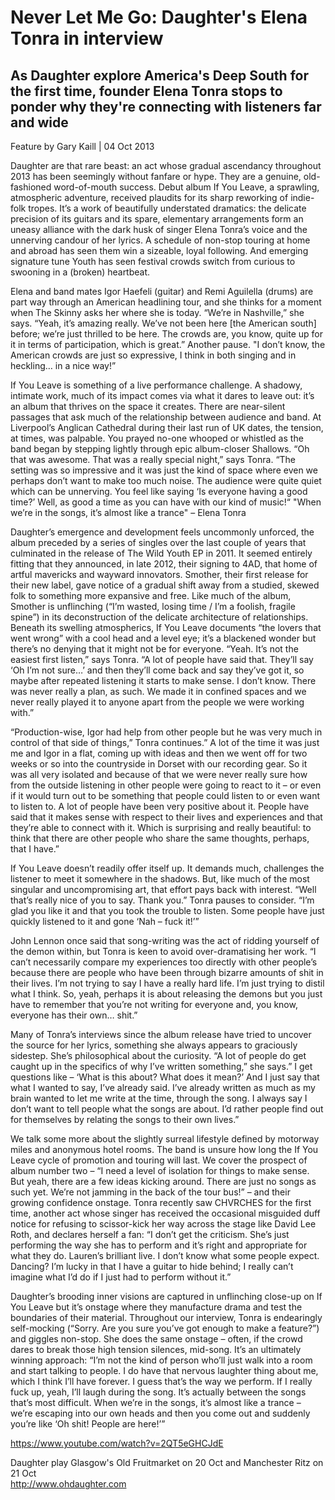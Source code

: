 # Never Let Me Go: Daughter's Elena Tonra in interview
## As Daughter explore America's Deep South for the first time, founder Elena Tonra stops to ponder why they're connecting with listeners far and wide

Feature by Gary Kaill  \| 04 Oct 2013 

Daughter are that rare beast: an act whose gradual ascendancy throughout 2013 has been seemingly without fanfare or hype. They are a genuine, old-fashioned word-of-mouth success. Debut album If You Leave, a sprawling, atmospheric adventure, received plaudits for its sharp reworking of indie-folk tropes. It’s a work of beautifully understated dramatics: the delicate precision of its guitars and its spare, elementary arrangements form an uneasy alliance with the dark husk of singer Elena Tonra’s voice and the unnerving candour of her lyrics. A schedule of non-stop touring at home and abroad has seen them win a sizeable, loyal following. And emerging signature tune Youth has seen festival crowds switch from curious to swooning in a (broken) heartbeat.

Elena and band mates Igor Haefeli (guitar) and Remi Aguilella (drums) are part way through an American headlining tour, and she thinks for a moment when The Skinny asks her where she is today. “We’re in Nashville,” she says. “Yeah, it’s amazing really. We’ve not been here [the American south] before; we’re just thrilled to be here. The crowds are, you know, quite up for it in terms of participation, which is great.” Another pause. "I don’t know, the American crowds are just so expressive, I think in both singing and in heckling… in a nice way!”

If You Leave is something of a live performance challenge. A shadowy, intimate work, much of its impact comes via what it dares to leave out: it’s an album that thrives on the space it creates. There are near-silent passages that ask much of the relationship between audience and band. At Liverpool’s Anglican Cathedral during their last run of UK dates, the tension, at times, was palpable. You prayed no-one whooped or whistled as the band began by stepping lightly through epic album-closer Shallows. “Oh that was awesome. That was a really special night,” says Tonra. “The setting was so impressive and it was just the kind of space where even we perhaps don’t want to make too much noise. The audience were quite quiet which can be unnerving. You feel like saying ‘Is everyone having a good time?’ Well, as good a time as you can have with our kind of music!“
"When we’re in the songs, it’s almost like a trance" – Elena Tonra

Daughter’s emergence and development feels uncommonly unforced, the album preceded by a series of singles over the last couple of years that culminated in the release of The Wild Youth EP in 2011. It seemed entirely fitting that they announced, in late 2012, their signing to 4AD, that home of artful mavericks and wayward innovators. Smother, their first release for their new label, gave notice of a gradual shift away from a studied, skewed folk to something more expansive and free. Like much of the album, Smother is unflinching (“I’m wasted, losing time / I’m a foolish, fragile spine”) in its deconstruction of the delicate architecture of relationships. Beneath its swelling atmospherics, If You Leave documents “the lovers that went wrong” with a cool head and a level eye; it’s a blackened wonder but there’s no denying that it might not be for everyone. “Yeah. It’s not the easiest first listen,” says Tonra. “A lot of people have said that. They’ll say ‘Oh I’m not sure…’ and then they’ll come back and say they’ve got it, so maybe after repeated listening it starts to make sense. I don’t know. There was never really a plan, as such. We made it in confined spaces and we never really played it to anyone apart from the people we were working with.”

“Production-wise, Igor had help from other people but he was very much in control of that side of things,” Tonra continues.” A lot of the time it was just me and Igor in a flat, coming up with ideas and then we went off for two weeks or so into the countryside in Dorset with our recording gear. So it was all very isolated and because of that we were never really sure how from the outside listening in other people were going to react to it – or even if it would turn out to be something that people could listen to or even want to listen to. A lot of people have been very positive about it. People have said that it makes sense with respect to their lives and experiences and that they’re able to connect with it. Which is surprising and really beautiful: to think that there are other people who share the same thoughts, perhaps, that I have.”

If You Leave doesn’t readily offer itself up. It demands much, challenges the listener to meet it somewhere in the shadows. But, like much of the most singular and uncompromising art, that effort pays back with interest. “Well that’s really nice of you to say. Thank you.” Tonra pauses to consider. “I’m glad you like it and that you took the trouble to listen. Some people have just quickly listened to it and gone ‘Nah – fuck it!’”

John Lennon once said that song-writing was the act of ridding yourself of the demon within, but Tonra is keen to avoid over-dramatising her work. “I can’t necessarily compare my experiences too directly with other people’s because there are people who have been through bizarre amounts of shit in their lives. I’m not trying to say I have a really hard life. I’m just trying to distil what I think. So, yeah, perhaps it is about releasing the demons but you just have to remember that you’re not writing for everyone and, you know, everyone has their own… shit.”

Many of Tonra’s interviews since the album release have tried to uncover the source for her lyrics, something she always appears to graciously sidestep. She’s philosophical about the curiosity. “A lot of people do get caught up in the specifics of why I’ve written something,” she says.” I get questions like – ‘What is this about? What does it mean?’ And I just say that what I wanted to say, I’ve already said. I’ve already written as much as my brain wanted to let me write at the time, through the song. I always say I don’t want to tell people what the songs are about. I’d rather people find out for themselves by relating the songs to their own lives.”

We talk some more about the slightly surreal lifestyle defined by motorway miles and anonymous hotel rooms. The band is unsure how long the If You Leave cycle of promotion and touring will last. We cover the prospect of album number two – “I need a level of isolation for things to make sense. But yeah, there are a few ideas kicking around. There are just no songs as such yet. We’re not jamming in the back of the tour bus!” – and their growing confidence onstage. Tonra recently saw CHVRCHES for the first time, another act whose singer has received the occasional misguided duff notice for refusing to scissor-kick her way across the stage like David Lee Roth, and declares herself a fan: “I don’t get the criticism. She’s just performing the way she has to perform and it’s right and appropriate for what they do. Lauren’s brilliant live. I don’t know what some people expect. Dancing? I’m lucky in that I have a guitar to hide behind; I really can’t imagine what I’d do if I just had to perform without it.”

Daughter’s brooding inner visions are captured in unflinching close-up on If You Leave but it’s onstage where they manufacture drama and test the boundaries of their material. Throughout our interview, Tonra is endearingly self-mocking (“Sorry. Are you sure you’ve got enough to make a feature?”) and giggles non-stop. She does the same onstage – often, if the crowd dares to break those high tension silences, mid-song. It’s an ultimately winning approach: “I’m not the kind of person who’ll just walk into a room and start talking to people. I do have that nervous laughter thing about me, which I think I’ll have forever. I guess that’s the way we perform. If I really fuck up, yeah, I’ll laugh during the song. It’s actually between the songs that’s most difficult. When we’re in the songs, it’s almost like a trance – we’re escaping into our own heads and then you come out and suddenly you’re like ‘Oh shit! People are here!’”

https://www.youtube.com/watch?v=2QT5eGHCJdE

Daughter play Glasgow's Old Fruitmarket on 20 Oct and Manchester Ritz on 21 Oct \
http://www.ohdaughter.com
